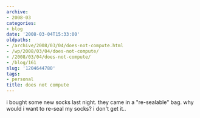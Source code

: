```yaml
---
archive:
- 2008-03
categories:
- blog
date: '2008-03-04T15:33:00'
oldpaths:
- /archive/2008/03/04/does-not-compute.html
- /wp/2008/03/04/does-not-compute/
- /2008/03/04/does-not-compute/
- /blog/161
slug: '1204644780'
tags:
- personal
title: does not compute
---
```


i bought some new socks last night. they came in a "re-sealable" bag. why
would i want to re-seal my socks? i don't get it..

